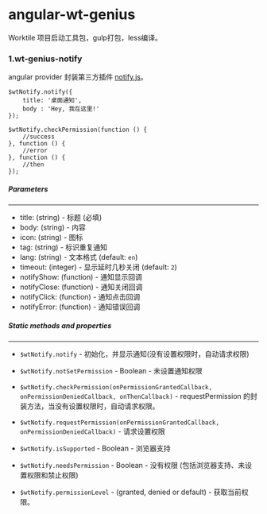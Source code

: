 angular-wt-genius
=========

Worktile 项目启动工具包，gulp打包，less编译。

### 1.wt-genius-notify
angular provider 封装第三方插件 [notify.js](https://github.com/alexgibson/notify.js)。

```
$wtNotify.notify({
    title: '桌面通知',
    body : 'Hey, 我在这里!'
});
```

```
$wtNotify.checkPermission(function () {
    //success
}, function () {
    //error
}, function () {
    //then
});
```

##### Parameters
-------------------
* title: (string) - 标题 (必填)
* body: (string) - 内容
* icon: (string) - 图标
* tag: (string) - 标识重复通知
* lang: (string) - 文本格式 (default: `en`)
* timeout: (integer) - 显示延时几秒关闭 (default: `2`)
* notifyShow: (function) - 通知显示回调
* notifyClose: (function) - 通知关闭回调
* notifyClick: (function) - 通知点击回调
* notifyError: (function) - 通知错误回调


##### Static methods and properties
-----------------------------
* `$wtNotify.notify` - 初始化，并显示通知(没有设置权限时，自动请求权限)
  
* `$wtNotify.notSetPermission` - Boolean - 未设置通知权限
  
* `$wtNotify.checkPermission(onPermissionGrantedCallback, onPermissionDeniedCallback, onThenCallback)` - requestPermission 的封装方法，当没有设置权限时，自动请求权限。

* `$wtNotify.requestPermission(onPermissionGrantedCallback, onPermissionDeniedCallback)` - 请求设置权限

* `$wtNotify.isSupported` - Boolean - 浏览器支持

* `$wtNotify.needsPermission` - Boolean - 没有权限 (包括浏览器支持、未设置权限和禁止权限)

* `$wtNotify.permissionLevel` - (granted, denied or default) - 获取当前权限。

